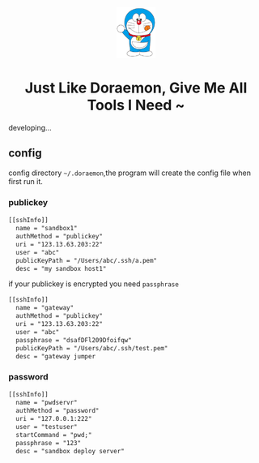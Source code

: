 <p align="center">
  <img src="/doraemon.png" height="100">
  <h1 align="center">
    Just Like Doraemon, Give Me All Tools I Need ~ 
  </h1>
</p>

developing...

## config

config directory `~/.doraemon`,the program will create the config file when first run it.

### publickey

```
[[sshInfo]]
  name = "sandbox1"
  authMethod = "publickey"
  uri = "123.13.63.203:22"
  user = "abc"
  publicKeyPath = "/Users/abc/.ssh/a.pem"
  desc = "my sandbox host1"
```

if your publickey is encrypted
you need `passphrase`
```
[[sshInfo]]
  name = "gateway"
  authMethod = "publickey"
  uri = "123.13.63.203:22"
  user = "abc"
  passphrase = "dsafDFl209Dfoifqw"
  publicKeyPath = "/Users/abc/.ssh/test.pem"
  desc = "gateway jumper
```

### password

```
[[sshInfo]]
  name = "pwdservr"
  authMethod = "password"
  uri = "127.0.0.1:222"
  user = "testuser"
  startCommand = "pwd;"
  passphrase = "123"
  desc = "sandbox deploy server"
```